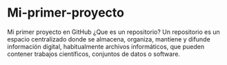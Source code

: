 # Mi-primer-proyecto
Mi primer proyecto en GitHub
¿Que es un repositorio?  Un repositorio es un espacio centralizado donde se almacena, organiza, mantiene y difunde información digital, habitualmente archivos informáticos, que pueden contener trabajos científicos, conjuntos de datos o software.
